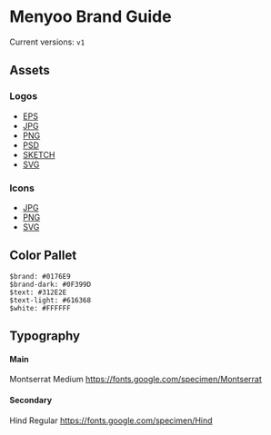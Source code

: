 # Menyoo Brand Guide

Current versions: `v1`

## Assets

### Logos

- [EPS](/assets//v1/logo/eps)
- [JPG](/assets//v1/logo/jpg)
- [PNG](/assets//v1/logo/png)
- [PSD](/assets//v1/logo/psd)
- [SKETCH](/assets//v1/logo/sketch)
- [SVG](/assets//v1/logo/svg)

### Icons

- [JPG](/assets/v1/icons/jpg)
- [PNG](/assets/v1/icons/png)
- [SVG](/assets/v1/icons/svg)

## Color Pallet

```
$brand: #0176E9
$brand-dark: #0F399D
$text: #312E2E
$text-light: #616368
$white: #FFFFFF
```

## Typography

#### Main
Montserrat Medium
https://fonts.google.com/specimen/Montserrat

#### Secondary
Hind Regular
https://fonts.google.com/specimen/Hind